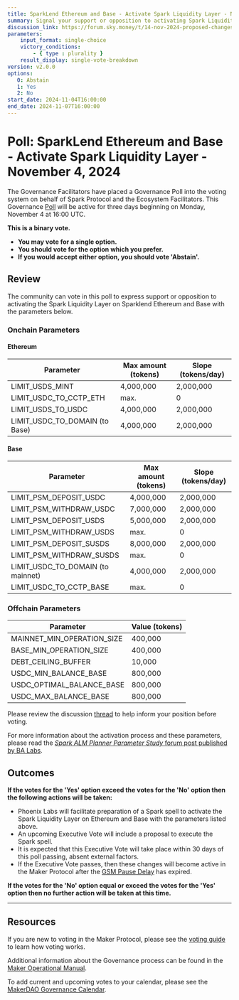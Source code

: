 ```yaml
---
title: SparkLend Ethereum and Base - Activate Spark Liquidity Layer - November 4, 2024
summary: Signal your support or opposition to activating Spark Liquidity Layer on Sparklend Ethereum and Base.
discussion_link: https://forum.sky.money/t/14-nov-2024-proposed-changes-to-spark-for-upcoming-spell/25466
parameters:
    input_format: single-choice
    victory_conditions:
        - { type : plurality }
    result_display: single-vote-breakdown
version: v2.0.0
options:
   0: Abstain
   1: Yes
   2: No
start_date: 2024-11-04T16:00:00
end_date: 2024-11-07T16:00:00
---
```

# Poll: SparkLend Ethereum and Base - Activate Spark Liquidity Layer - November 4, 2024

The Governance Facilitators have placed a Governance Poll into the voting system on behalf of Spark Protocol and the Ecosystem Facilitators. This Governance [Poll](https://sky-atlas.powerhouse.io/#A.1.9.1_Operational_Weekly_Cycle-b189fa17-57a9-4d4e-9780-0ce4efd94211|0db30308) will be active for three days beginning on Monday, November 4 at 16:00 UTC.

**This is a binary vote.**

- **You may vote for a single option.**
- **You should vote for the option which you prefer.**
- **If you would accept either option, you should vote 'Abstain'.**

## Review

The community can vote in this poll to express support or opposition to activating the Spark Liquidity Layer on Sparklend Ethereum and Base with the parameters below.

### Onchain Parameters

#### Ethereum

| Parameter | Max amount (tokens) | Slope (tokens/day) |
|--|--|--|
| LIMIT_USDS_MINT | 4,000,000 | 2,000,000 |
| LIMIT_USDC_TO_CCTP_ETH | max. | 0 |
| LIMIT_USDS_TO_USDC | 4,000,000 | 2,000,000 |
| LIMIT_USDC_TO_DOMAIN (to Base) | 4,000,000 | 2,000,000 |

#### Base

| Parameter | Max amount (tokens) | Slope (tokens/day) |
|--|--|--|
| LIMIT_PSM_DEPOSIT_USDC | 4,000,000 | 2,000,000 |
| LIMIT_PSM_WITHDRAW_USDC | 7,000,000 | 2,000,000 |
| LIMIT_PSM_DEPOSIT_USDS | 5,000,000 | 2,000,000 |
| LIMIT_PSM_WITHDRAW_USDS | max. | 0 |
| LIMIT_PSM_DEPOSIT_SUSDS | 8,000,000 | 2,000,000 |
| LIMIT_PSM_WITHDRAW_SUSDS | max. | 0 |
| LIMIT_USDC_TO_DOMAIN (to mainnet) | 4,000,000 | 2,000,000 |
| LIMIT_USDC_TO_CCTP_BASE | max. | 0 |

### Offchain Parameters

| Parameter | Value (tokens) |
|--|--|
| MAINNET_MIN_OPERATION_SIZE | 400,000 |
| BASE_MIN_OPERATION_SIZE | 400,000 |
| DEBT_CEILING_BUFFER | 10,000 |
| USDC_MIN_BALANCE_BASE | 800,000 |
| USDC_OPTIMAL_BALANCE_BASE | 800,000 |
| USDC_MAX_BALANCE_BASE | 800,000 |

Please review the discussion [thread](https://forum.sky.money/t/14-nov-2024-proposed-changes-to-spark-for-upcoming-spell/25466) to help inform your position before voting.

For more information about the activation process and these parameters, please read the [_Spark ALM Planner Parameter Study_ forum post published by BA Labs](https://forum.sky.money/t/14-nov-2024-spark-alm-planner-parameter-study/25467).

## Outcomes

**If the votes for the 'Yes' option exceed the votes for the 'No' option then the following actions will be taken:**

- Phoenix Labs will facilitate preparation of a Spark spell to activate the Spark Liquidity Layer on Ethereum and Base with the parameters listed above.
- An upcoming Executive Vote will include a proposal to execute the Spark spell.
- It is expected that this Executive Vote will take place within 30 days of this poll passing, absent external factors.
- If the Executive Vote passes, then these changes will become active in the Maker Protocol after the [GSM Pause Delay](https://sky-atlas.powerhouse.io/#A.1.8.2.1_Pause_Delay-a98b8227-95f6-4711-9d8d-f52cbc6ad2d0|0db30758e055) has expired.

**If the votes for the 'No' option equal or exceed the votes for the 'Yes' option then no further action will be taken at this time.**

---

## Resources

If you are new to voting in the Maker Protocol, please see the [voting guide](https://manual.makerdao.com/governance/voting-in-makerdao/on-chain-governance) to learn how voting works.

Additional information about the Governance process can be found in the [Maker Operational Manual](https://manual.makerdao.com).

To add current and upcoming votes to your calendar, please see the [MakerDAO Governance Calendar](https://manual.makerdao.com/makerdao/calendars/governance-calendar).
